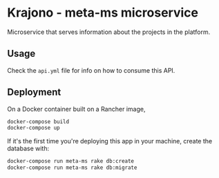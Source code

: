 # Krajono - meta-ms microservice

Microservice that serves information about the projects in the platform.

## Usage

Check the `api.yml` file for info on how to consume this API.

## Deployment

On a Docker container built on a Rancher image,

```sh
docker-compose build
docker-compose up
```
If it's the first time you're deploying this app in your machine, create the database with:

```sh
docker-compose run meta-ms rake db:create
docker-compose run meta-ms rake db:migrate
```
